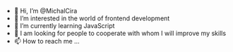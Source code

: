 - 👋 Hi, I’m @MichalCira
- 👀 I’m interested in the world of frontend development
- 🌱 I’m currently learning JavaScript
- 💞️ I am looking for people to cooperate with whom I will improve my skills
- 📫 How to reach me ...

<!---
MichalCira/MichalCira is a ✨ special ✨ repository because its `README.md` (this file) appears on your GitHub profile.
You can click the Preview link to take a look at your changes.
--->
